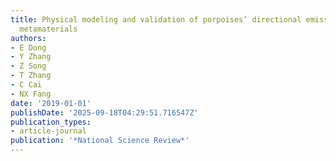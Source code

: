 ```yaml
---
title: Physical modeling and validation of porpoises’ directional emission via hybrid
  metamaterials
authors:
- E Dong
- Y Zhang
- Z Song
- T Zhang
- C Cai
- NX Fang
date: '2019-01-01'
publishDate: '2025-09-18T04:29:51.716547Z'
publication_types:
- article-journal
publication: '*National Science Review*'
---
```

